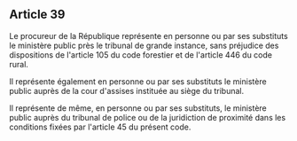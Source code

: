 Article 39
----
Le procureur de la République représente en personne ou par ses substituts le
ministère public près le tribunal de grande instance, sans préjudice des
dispositions de l'article 105 du code forestier et de l'article 446 du code
rural.

Il représente également en personne ou par ses substituts le ministère public
auprès de la cour d'assises instituée au siège du tribunal.

Il représente de même, en personne ou par ses substituts, le ministère public
auprès du tribunal de police ou de la juridiction de proximité dans les
conditions fixées par l'article 45 du présent code.
